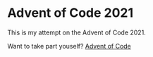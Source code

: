 # Advent of Code 2021

<p> This is my attempt on the Advent of Code 2021. </p> 

Want to take part youself? [Advent of Code](https://adventofcode.com/2021)

